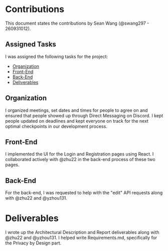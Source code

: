 # Contributions

This document states the contributions by Sean Wang (@swang297 - 260931012).

## Assigned Tasks

I was assigned the following tasks for the project:

- [Organization](#organization)
- [Front-End](#front-end)
- [Back-End](#back-end)
- [Deliverables](#deliverables)

## Organization

I organized meetings, set dates and times for people to agree on and ensured that people showed up through Direct Messaging on Discord.
I kept people updated on deadlines and kept everyone on track for the next optimal checkpoints in our development process.

## Front-End

I implemented the UI for the Login and Registration pages using React. I collaborated actively with @zhu22 in the back-end process of these two pages.

## Back-End

For the back-end, I was requested to help with the "edit" API requests along with @zhu22 and @yzhou131.

# Deliverables

I wrote up the Architectural Description and Report deliverables along with @zhu22 and @yzhou131.
I helped write Requirements.md, specifically for the Privacy by Design part.
